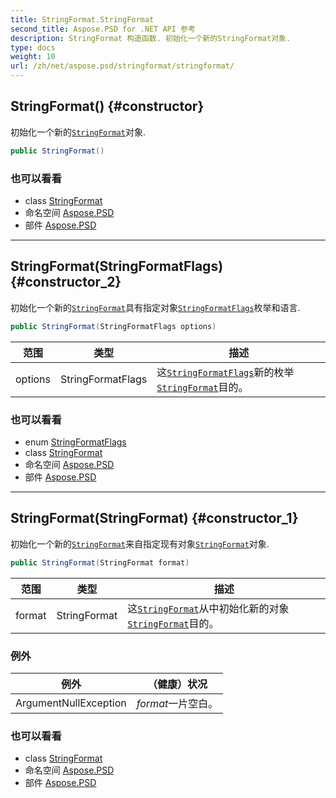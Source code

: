 ```yaml
---
title: StringFormat.StringFormat
second_title: Aspose.PSD for .NET API 参考
description: StringFormat 构造函数. 初始化一个新的StringFormat对象.
type: docs
weight: 10
url: /zh/net/aspose.psd/stringformat/stringformat/
---
```

## StringFormat() {#constructor}

初始化一个新的[`StringFormat`](../)对象.

```csharp
public StringFormat()
```

### 也可以看看

* class [StringFormat](../)
* 命名空间 [Aspose.PSD](../../stringformat/)
* 部件 [Aspose.PSD](../../../)

---

## StringFormat(StringFormatFlags) {#constructor_2}

初始化一个新的[`StringFormat`](../)具有指定对象[`StringFormatFlags`](../../stringformatflags/)枚举和语言.

```csharp
public StringFormat(StringFormatFlags options)
```

| 范围 | 类型 | 描述 |
| --- | --- | --- |
| options | StringFormatFlags | 这[`StringFormatFlags`](../../stringformatflags/)新的枚举[`StringFormat`](../)目的。 |

### 也可以看看

* enum [StringFormatFlags](../../stringformatflags/)
* class [StringFormat](../)
* 命名空间 [Aspose.PSD](../../stringformat/)
* 部件 [Aspose.PSD](../../../)

---

## StringFormat(StringFormat) {#constructor_1}

初始化一个新的[`StringFormat`](../)来自指定现有对象[`StringFormat`](../)对象.

```csharp
public StringFormat(StringFormat format)
```

| 范围 | 类型 | 描述 |
| --- | --- | --- |
| format | StringFormat | 这[`StringFormat`](../)从中初始化新的对象[`StringFormat`](../)目的。 |

### 例外

| 例外 | （健康）状况 |
| --- | --- |
| ArgumentNullException | *format*一片空白。 |

### 也可以看看

* class [StringFormat](../)
* 命名空间 [Aspose.PSD](../../stringformat/)
* 部件 [Aspose.PSD](../../../)


